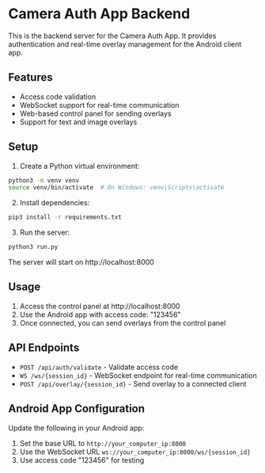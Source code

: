 # Camera Auth App Backend

This is the backend server for the Camera Auth App. It provides authentication and real-time overlay management for the Android client app.

## Features

- Access code validation
- WebSocket support for real-time communication
- Web-based control panel for sending overlays
- Support for text and image overlays

## Setup

1. Create a Python virtual environment:
```bash
python3 -m venv venv
source venv/bin/activate  # On Windows: venv\Scripts\activate
```

2. Install dependencies:
```bash
pip3 install -r requirements.txt
```

3. Run the server:
```bash
python3 run.py
```

The server will start on http://localhost:8000

## Usage

1. Access the control panel at http://localhost:8000
2. Use the Android app with access code: "123456"
3. Once connected, you can send overlays from the control panel

## API Endpoints

- `POST /api/auth/validate` - Validate access code
- `WS /ws/{session_id}` - WebSocket endpoint for real-time communication
- `POST /api/overlay/{session_id}` - Send overlay to a connected client

## Android App Configuration

Update the following in your Android app:
1. Set the base URL to `http://your_computer_ip:8000`
2. Use the WebSocket URL `ws://your_computer_ip:8000/ws/{session_id}`
3. Use access code "123456" for testing 